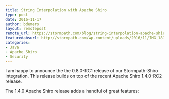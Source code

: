 ```yaml
---
title: String Interpolation with Apache Shiro
type: post
date: 2016-11-17
author: bdemers
layout: remotepost
remote_url: https://stormpath.com/blog/string-interpolation-apache-shiro
featuredabsurl: http://stormpath.com/wp-content/uploads/2016/11/IMG_1878.jpg
categories:
- Java
- Apache Shiro
- Security
---
```


I am happy to announce the the 0.8.0-RC1 release of our Stormpath-Shiro integration.
This release builds on top of the recent Apache Shiro 1.4.0-RC2 release.

The 1.4.0 Apache Shiro release adds a handful of great features: